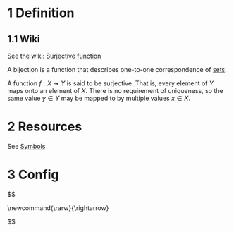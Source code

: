 # 1 Definition

## 1.1 Wiki

See the wiki: [Surjective function](https://en.wikipedia.org/wiki/Surjective_function)

A bijection is a function that describes one-to-one correspondence of [sets](001%20Set.md).

A function $f: X \twoheadrightarrow Y$  is said to be surjective. That is, every element of $Y$ maps onto an element of $X$. There is no requirement of uniqueness, so the same value $y \in Y$ may be mapped to by multiple values $x \in X$.

# 2 Resources

See [Symbols](012%20injective.md#31-symbols)

# 3 Config

$$

\\newcommand{\rarw}{\rightarrow}

$$
